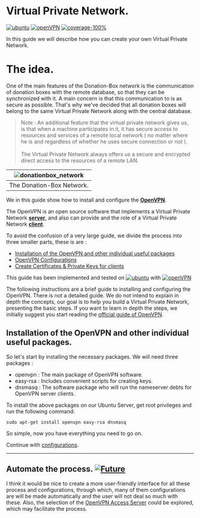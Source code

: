 # Virtual Private Network.

[![ubuntu](https://img.shields.io/badge/Ubuntu-14.04%20LTS-orange.svg)](http://releases.ubuntu.com/14.04/)
[![openVPN](https://img.shields.io/badge/OpenVPN-v2.3.2-blue.svg)](https://community.openvpn.net/openvpn/wiki/ChangesInOpenvpn23#OpenVPN2.3.2)
[![coverage-100%](https://img.shields.io/badge/coverage-100%25-brightgreen.svg)](https://github.com/eellak/gsoc17-donationbox/tree/master/Virtual%20Private%20Network)

In this guide we will describe how you can create your own Virtual Private Network.


# The idea.
One of the main features of the Donation-Box network is the communication of donation boxes with the remote database, so that they can be synchronized with it.
A main concern is that this communication to is as secure as possible. That's why we've decided that all donation boxes will belong to the same Virtual Private Network along with the central database.

> Note : An additional feature that the virtual private network gives us, is that when a machine participates in it, it has secure access to resources and services of a remote local network ( no matter where he is and regardless of whether he uses secure connection or not ). <br> <br>
The Virtual Private Network always offers us a secure and encrypted direct access to the resources of a remote LAN.

| ![donationbox_network](https://raw.githubusercontent.com/eellak/gsoc17-donationbox/master/Virtual%20Private%20Network/donation-box_network.png) |
|:--:|
| The Donation-Box Network. |

We in this guide show how to install and configure the **[OpenVPN](https://openvpn.net/)**.

The OpenVPN is an open source software that implements a Virtual Private Network **[server](https://openvpn.net/index.php/open-source/documentation/howto.html)**, and also can provide and the role of a Virtual Private Network **[client](https://openvpn.net/index.php/open-source/downloads.html)**.

To avoid the confusion of a very large guide, we divide the process into three smaller parts, these is are :
* [Installation of the OpenVPN and other individual useful packages](https://github.com/eellak/gsoc17-donationbox/tree/master/Virtual%20Private%20Network)
* [OpenVPN Configurations](https://github.com/eellak/gsoc17-donationbox/blob/master/Virtual%20Private%20Network/OpenVPN%20Configurations.md)
* [Create Certificates & Private Keys for clients](https://github.com/eellak/gsoc17-donationbox/blob/master/Virtual%20Private%20Network/Create%20Certificates%20and%20Private%20Keys%20for%20clients.md)

This guide has been implemented and tested on [![ubuntu](https://img.shields.io/badge/Ubuntu_Server-14.04%20LTS-orange.svg)](http://releases.ubuntu.com/14.04/) with [![openVPN](https://img.shields.io/badge/OpenVPN-v2.3.2-blue.svg)](https://community.openvpn.net/openvpn/wiki/ChangesInOpenvpn23#OpenVPN2.3.2)

The following instructions are a brief guide to installing and configuring the OpenVPN. There is not a detailed guide. We do not intend to explain in depth the concepts, οur goal is to help you build a Virtual Private Network, presenting the basic steps. If you want to learn in depth the steps, we initially suggest you start reading the [official guide of OpenVPN](https://openvpn.net/index.php/open-source/documentation/howto.html).



## Installation of the OpenVPN and other individual useful packages.

So let's start by installing the necessary packages. We will need three packages :
* openvpn : The main package of OpenVPN software.
* easy-rsa : Includes convenient scripts for creating keys.
* dnsmasq : The software package who will run the nameserver debts for OpenVPN server clients.

To install the above packages on our Ubuntu Server, get root privileges and run the following command:

`sudo apt-get install openvpn easy-rsa dnsmasq`

So simple, now you have everything you need to go on.

Continue with [configurations](https://github.com/eellak/gsoc17-donationbox/blob/master/Virtual%20Private%20Network/OpenVPN%20Configurations.md).


---------

## Automate the process. [![Future](https://img.shields.io/badge/Future-Work-red.svg)](https://github.com/eellak/gsoc17-donationbox/tree/master/Virtual%20Private%20Network)

I think it would be nice to create a more user-friendly interface for all these process and configurations, through which, many of them configurations are will be made automatically and the user  will not deal so much with these.
Also, the selection of the [OpenVPN Access Server](https://openvpn.net/index.php/access-server/overview.html) could be explored, which may facilitate the process.
